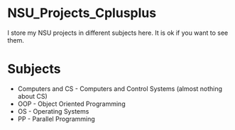# NSU_Projects_Cplusplus
I store my NSU projects in different subjects here. It is ok if you want to see them.
# Subjects
* Computers and CS - Computers and Control Systems (almost nothing about CS)
* OOP - Object Oriented Programming
* OS - Operating Systems
* PP - Parallel Programming
